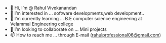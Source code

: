 - 👋 Hi, I’m @ Rahul Vivekanandan
- 👀 I’m interested in ...   software developments,web development..
- 🌱 I’m currently learning ... B.E computer science engineering at Velammal Engineering college
- 💞️ I’m looking to collaborate on ... Mini projects
- 📫 How to reach me ... through E-mail (rahulprofessional06@gmail.com)

<!---
Rahul369-V/Rahul369-V is a ✨ special ✨ repository because its `README.md` (this file) appears on your GitHub profile.
You can click the Preview link to take a look at your changes.
--->
